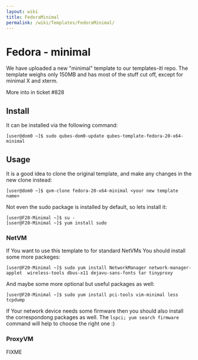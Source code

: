 ```yaml
---
layout: wiki
title: FedoraMinimal
permalink: /wiki/Templates/FedoraMinimal/
---
```


Fedora - minimal
================

We have uploaded a new "minimal" template to our templates-itl repo. The template weighs only 150MB and has most of the stuff cut off, except for minimal X and xterm.

More into in ticket \#828

Install
-------

It can be installed via the following command:

``` {.wiki}
[user@dom0 ~]$ sudo qubes-dom0-update qubes-template-fedora-20-x64-minimal
```

Usage
-----

It is a good idea to clone the original template, and make any changes in the new clone instead:

``` {.wiki}
[user@dom0 ~]$ qvm-clone fedora-20-x64-minimal <your new template name>
```

Not even the sudo package is installed by default, so lets install it:

``` {.wiki}
[user@F20-Minimal ~]$ su - 
[user@F20-Minimal ~]$ yum install sudo
```

### NetVM

If You want to use this template to for standard NetVMs You should install some more packeges:

``` {.wiki}
[user@F20-Minimal ~]$ sudo yum install NetworkManager network-manager-applet  wireless-tools dbus-x11 dejavu-sans-fonts tar tinyproxy
```

And maybe some more optional but useful packages as well:

``` {.wiki}
[user@F20-Minimal ~]$ sudo yum install pci-tools vim-minimal less tcpdump
```

If Your network device needs some firmware then you should also install the correspondong packages as well. The `lspci; yum search firmware` command will help to choose the right one :)

### ProxyVM

FIXME
